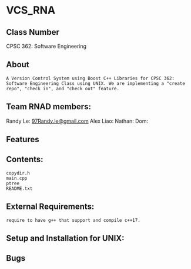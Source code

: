 # VCS_RNA

## Class Number
CPSC 362: Software Engineering

## About
	A Version Control System using Boost C++ Libraries for CPSC 362: Software Engineering Class using UNIX. We are implementing a "create repo", "check in", and "check out" feature. 
	
## Team RNAD members:
Randy Le: 97Randy.le@gmail.com
Alex Liao:
Nathan:
Dom: 

## Features

## Contents:
	copydir.h 	
	main.cpp
	ptree
	README.txt

## External Requirements:
	require to have g++ that support and compile c++17.

## Setup and Installation for UNIX:

## Bugs	